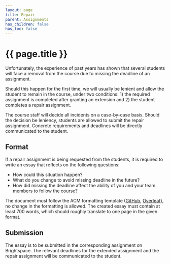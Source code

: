 ```yaml
---
layout: page
title: Repair
parent: Assignments
has_children: false
has_toc: false
---
```


# {{ page.title }}

Unfortunately, the experience of past years has shown that several students will face a removal from the course due to missing the deadline of an assignment.

Should this happen for the first time, we will usually be lenient and allow the student to remain in the course, under two conditions: 1) the required assignment is completed after granting an extension and 2) the student completes a repair assignment.

The course staff will decide all incidents on a case-by-case basis.
Should the decision be leniency, students are allowed to submit the repair assignment.
Concrete requirements and deadlines will be directly communicated to the student.

## Format

If a repair assignment is being requested from the students, it is required to write an essay that reflects on the following questions:

- How could this situation happen?
- What do you change to avoid missing deadline in the future?
- How did missing the deadline affect the ability of you and your team members to follow the course?

The document must follow the ACM formatting template ([GitHub](https://github.com/proksch/template-report), [Overleaf](https://www.overleaf.com/read/zsdrgrzgncnb)), no change in the formatting is allowed.
The created essay must contain at least 700 words, which should roughly translate to one page in the given format.

## Submission

The essay is to be submitted in the corresponding assignment on Brightspace.
The relevant deadlines for the extended assignment and the repair assignment will be communicated to the student.
